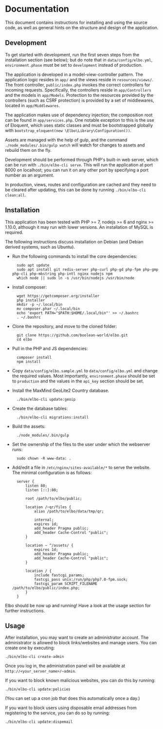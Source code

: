# Documentation

This document contains instructions for installing and using the source code, as well as general hints on the structure and design of the application.

## Development

To get started with development, run the first seven steps from the installation section (see below); but do note that in `data/config/elbo.yml`, `environment.phase` must be set to `development` instead of production.

The application is developed in a model-view-controller pattern. The application logic resides in `app/` and the views reside in `resources/views/`. The front controller, `public/index.php` invokes the correct controllers for incoming requests. Specifically, the controllers reside in `app/Controllers` and the models in `app/Models`. Protection to the resources provided by the controllers (such as CSRF protection) is provided by a set of middlewares, located in `app/Middlewares`.

The application makes use of dependency injection; the composition root can be found in `app/services.php`. One notable exception to this is the use of Eloquent, which uses static classes and must be bootstrapped globally with `bootstrap_eloquent(new \Elbo\Library\Configuration())`.

Assets are managed with the help of gulp, and the command `./node_modules/.bin/gulp watch` will watch for changes to assets and rebuild them on the fly.

Development should be performed through PHP's built-in web server, which can be run with `./bin/elbo-cli serve`. This will run the application at port 8000 on localhost; you can run it on any other port by specifying a port number as an argument.

In production, views, routes and configuration are cached and they need to be cleared after updating, this can be done by running `./bin/elbo-cli clean:all`.

## Installation

This application has been tested with PHP >= 7, nodejs >= 6 and nginx >= 1.10.0, although it may run with lower versions. An installation of MySQL is required.

The following instructions discuss installation on Debian (and Debian derived systems, such as Ubuntu).

* Run the following commands to install the core dependencies:

		sudo apt update
		sudo apt install git redis-server php-curl php-gd php-fpm php-gmp php-cli php-mbstring php-intl nginx nodejs npm
		which node || sudo ln -s /usr/bin/nodejs /usr/bin/node

* Install composer:

		wget https://getcomposer.org/installer
		php installer
		mkdir -p ~/.local/bin
		mv composer.phar ~/.local/bin
		echo 'export PATH="$PATH:$HOME/.local/bin"' >> ~/.bashrc
		. ~/.bashrc

* Clone the repository, and move to the cloned folder:

		git clone https://github.com/boolean-world/elbo.git
		cd elbo

* Pull in the PHP and JS dependencies:

		composer install
		npm install

* Copy `data/config/elbo.sample.yml` to `data/config/elbo.yml` and change the required values. Most importantly, `environment.phase` should be set to `production` and the values in the `api_key` section should be set.

* Install the MaxMind GeoLite2 Country database.

		./bin/elbo-cli update:geoip

* Create the database tables:

		./bin/elbo-cli migrations:install

* Build the assets:

		./node_modules/.bin/gulp

* Set the ownership of the files to the user under which the webserver runs:

		sudo chown -R www-data: .

* Add/edit a file in `/etc/nginx/sites-available/*` to serve the website. The minimal configuration is as follows:

		server {
			listen 80;
			listen [::]:80;

			root /path/to/elbo/public;

			location /~qr/files {
				alias /path/to/elbo/data/tmp/qr;

				internal;
				expires 1d;
				add_header Pragma public;
				add_header Cache-Control "public";
			}

			location ~ ^/assets/ {
				expires 1d;
				add_header Pragma public;
				add_header Cache-Control "public";
			}

			location / {
				include fastcgi_params;
				fastcgi_pass unix:/run/php/php7.0-fpm.sock;
				fastcgi_param SCRIPT_FILENAME /path/to/elbo/public/index.php;
			}
		}

Elbo should be now up and running! Have a look at the usage section for further instructions.

## Usage

After installation, you may want to create an administrator account. The administrator is allowed to block links/websites and manage users. You can create one by executing:

	./bin/elbo-cli create-admin

Once you log in, the administration panel will be available at `http://<your_server_name>/~admin`.

If you want to block known malicious websites, you can do this by running:

	./bin/elbo-cli update:policies

(You can set up a cron job that does this automatically once a day.)

If you want to block users using disposable email addresses from registering to the service, you can do so by running:

	./bin/elbo-cli update:dispemail
